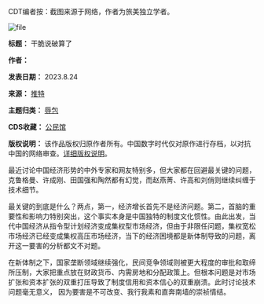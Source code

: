 CDT编者按：截图来源于网络，作者为旅美独立学者。


![file](https://chinadigitaltimes.net/chinese/files/2023/08/image-1692888052488.png)




**标题：** 干脆说破算了  

**作者：**   

**发表日期：** 2023.8.24  

**来源：** [推特](https://twitter.com/xiaojingcanxue/status/1694060614732390487)  

**主题归类：** [辱包](https://chinadigitaltimes.net/space/辱包)  

**CDS收藏：** [公民馆](https://chinadigitaltimes.net/space/%E5%85%AC%E6%B0%91%E9%A6%86)  

**版权说明：** 该作品版权归原作者所有。中国数字时代仅对原作进行存档，以对抗中国的网络审查。[详细版权说明](https://chinadigitaltimes.net/chinese/copyright)。


最近讨论中国经济形势的中外专家和网友特别多，但大家都在回避最关键的问题，克鲁格曼、许成刚、田国强和陶然都有幻觉，而赵燕菁、许高和刘俏则继续纠缠于技术细节。


最关键的到底是什么？两点，第一，经济增长首先不是经济问题。第二，首脑的重要性和影响力特别突出，这个事实本身是中国独特的制度文化惯性。由此出发，当代中国经济从指令型计划经济变成集权型市场经济，但由于非限任问题，集权宽松市场经济已经变成集权高压市场经济，当下的经济困境都是新体制导致的问题，离开这一要害的分析都文不对题。


在新体制之下，国家垄断领域继续强化，民间竞争领域则被更大程度的审批和取缔所压制，大家把重点放在财政货币、内需房地和分配政策上。但根本问题是对市场扩张和资本扩张的双重打压导致了制度信用和资本信心的双重崩溃。此时讨论技术问题毫无意义， 因为要害是不可改变、我行我素和直奔南墙的崇祯情结。

